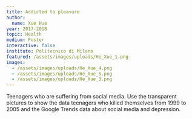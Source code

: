 ```yaml
---
title: Addicted to pleasure
author:
  name: Xue Hue
year: 2017-2018
topic: Health
medium: Poster
interactive: false
institute: Politecnico di Milano
featured: /assets/images/uploads/He_Xue_1.png
images:
  - /assets/images/uploads/He_Xue_4.png
  - /assets/images/uploads/He_Xue_5.png
  - /assets/images/uploads/He_Xue_3.png
---
```

Teenagers who are suffering from social media. Use the transparent pictures to show the data teenagers who killed themselves from 1999 to 2005 and the Google Trends data about social media and depression.
